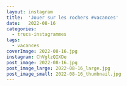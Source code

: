 ```yaml
---
layout: instagram
title:  'Jouer sur les rochers #vacances'
date:   2022-08-16
categories: 
  - trucs-instagrammes
tags:
  - vacances
coverImage: 2022-08-16.jpg
instagram: ChVglzQIXDe
post_image: 2022-08-16.jpg
post_image_large: 2022-08-16_large.jpg
post_image_small: 2022-08-16_thumbnail.jpg
---
```



